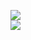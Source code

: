 [![](https://img.shields.io/badge/Made%20With-Github%20Spray-lightgrey.svg?style=for-the-badge&logo=github)](https://github.com/Annihil/github-spray#16315)  
[![](https://i.imgur.com/2DrTn0Z.gif)](https://github.com/Annihil/github-spray)